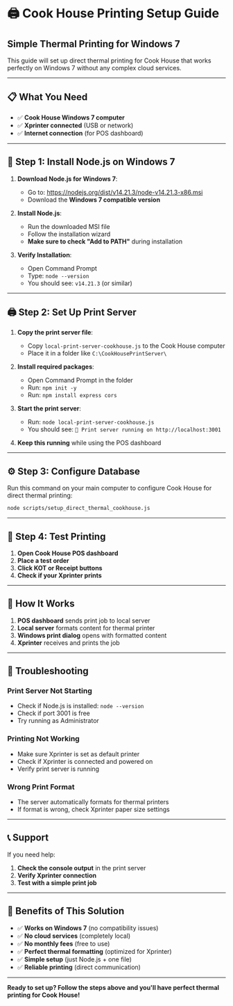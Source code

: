 # 🖨️ Cook House Printing Setup Guide

## Simple Thermal Printing for Windows 7

This guide will set up direct thermal printing for Cook House that works perfectly on Windows 7 without any complex cloud services.

---

## 📋 **What You Need**

- ✅ **Cook House Windows 7 computer**
- ✅ **Xprinter connected** (USB or network)
- ✅ **Internet connection** (for POS dashboard)

---

## 🚀 **Step 1: Install Node.js on Windows 7**

1. **Download Node.js for Windows 7**:
   - Go to: https://nodejs.org/dist/v14.21.3/node-v14.21.3-x86.msi
   - Download the **Windows 7 compatible version**

2. **Install Node.js**:
   - Run the downloaded MSI file
   - Follow the installation wizard
   - **Make sure to check "Add to PATH"** during installation

3. **Verify Installation**:
   - Open Command Prompt
   - Type: `node --version`
   - You should see: `v14.21.3` (or similar)

---

## 🖨️ **Step 2: Set Up Print Server**

1. **Copy the print server file**:
   - Copy `local-print-server-cookhouse.js` to the Cook House computer
   - Place it in a folder like `C:\CookHousePrintServer\`

2. **Install required packages**:
   - Open Command Prompt in the folder
   - Run: `npm init -y`
   - Run: `npm install express cors`

3. **Start the print server**:
   - Run: `node local-print-server-cookhouse.js`
   - You should see: `🚀 Print server running on http://localhost:3001`

4. **Keep this running** while using the POS dashboard

---

## ⚙️ **Step 3: Configure Database**

Run this command on your main computer to configure Cook House for direct thermal printing:

```bash
node scripts/setup_direct_thermal_cookhouse.js
```

---

## 🧪 **Step 4: Test Printing**

1. **Open Cook House POS dashboard**
2. **Place a test order**
3. **Click KOT or Receipt buttons**
4. **Check if your Xprinter prints**

---

## 🎯 **How It Works**

1. **POS dashboard** sends print job to local server
2. **Local server** formats content for thermal printer
3. **Windows print dialog** opens with formatted content
4. **Xprinter** receives and prints the job

---

## 🔧 **Troubleshooting**

### **Print Server Not Starting**
- Check if Node.js is installed: `node --version`
- Check if port 3001 is free
- Try running as Administrator

### **Printing Not Working**
- Make sure Xprinter is set as default printer
- Check if Xprinter is connected and powered on
- Verify print server is running

### **Wrong Print Format**
- The server automatically formats for thermal printers
- If format is wrong, check Xprinter paper size settings

---

## 📞 **Support**

If you need help:
1. **Check the console output** in the print server
2. **Verify Xprinter connection**
3. **Test with a simple print job**

---

## 🎉 **Benefits of This Solution**

- ✅ **Works on Windows 7** (no compatibility issues)
- ✅ **No cloud services** (completely local)
- ✅ **No monthly fees** (free to use)
- ✅ **Perfect thermal formatting** (optimized for Xprinter)
- ✅ **Simple setup** (just Node.js + one file)
- ✅ **Reliable printing** (direct communication)

---

**Ready to set up? Follow the steps above and you'll have perfect thermal printing for Cook House!**





